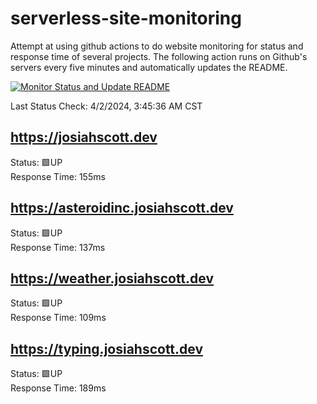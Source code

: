 # serverless-site-monitoring
Attempt at using github actions to do website monitoring for status and response time of several projects. The following action runs on Github's servers every five minutes and automatically updates the README.  

[![Monitor Status and Update README](https://github.com/JosiahSco/serverless-site-monitoring/actions/workflows/monitor.yaml/badge.svg)](https://github.com/JosiahSco/serverless-site-monitoring/actions/workflows/monitor.yaml)

Last Status Check: 4/2/2024, 3:45:36 AM CST

## https://josiahscott.dev
Status: 🟩UP  
Response Time: 155ms

## https://asteroidinc.josiahscott.dev
Status: 🟩UP  
Response Time: 137ms

## https://weather.josiahscott.dev
Status: 🟩UP  
Response Time: 109ms

## https://typing.josiahscott.dev
Status: 🟩UP  
Response Time: 189ms

